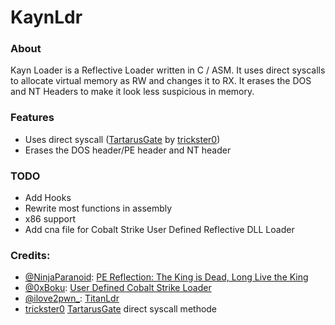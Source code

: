 
# KaynLdr
### About
Kayn Loader is a Reflective Loader written in C / ASM.
It uses direct syscalls to allocate virtual memory as RW and changes it to RX. 
It erases the DOS and NT Headers to make it look less suspicious in memory.

### Features
- Uses direct syscall ([TartarusGate](https://github.com/trickster0/TartarusGate) by [trickster0](https://twitter.com/trickster012)) 
- Erases the DOS header/PE header and NT header

### TODO
- Add Hooks
- Rewrite most functions in assembly
- x86 support
- Add cna file for Cobalt Strike User Defined Reflective DLL Loader

### Credits:
- [@NinjaParanoid](https://twitter.com/NinjaParanoid): [PE Reflection: The King is Dead, Long Live the King](https://bruteratel.com/research/feature-update/2021/06/01/PE-Reflection-Long-Live-The-King/)
- [@0xBoku](https://twitter.com/0xBoku): [User Defined Cobalt Strike Loader](https://github.com/boku7/CobaltStrikeReflectiveLoader)
- [@ilove2pwn_](https://twitter.com/ilove2pwn_): [TitanLdr](https://github.com/SecIdiot/TitanLdr)
- [trickster0](https://twitter.com/trickster012) [TartarusGate](https://github.com/trickster0/TartarusGate/) direct syscall methode
